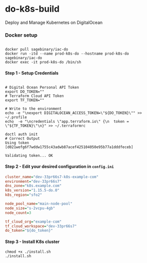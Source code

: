 # do-k8s-build
Deploy and Manage Kubernetes on DigitalOcean

### Docker setup

```shell

docker pull sagebinary/iac-do
docker run -itd --name prod-k8s-do --hostname prod-k8s-do sagebinary/iac-do
docker exec -it prod-k8s-do /bin/sh
```

#### Step 1 - Setup Credentials

```shell

# Digital Ocean Personal API Token
export DO_TOKEN=""
# Terraform Cloud API Token
export TF_TOKEN=""

# Write to the environment
echo -e "\nexport DIGITALOCEAN_ACCESS_TOKEN=\"${DO_TOKEN}\"" >> ~/.profile
echo  -e "\ncredentials \"app.terraform.io\" {\n  token = \"${TF_TOKEN}\"\n}" >> ~/.terraformrc

doctl auth init
# Correct Output
Using token [d021wefg6f7wddw1755c43adwb87acef425104050e95b77a1dddfeceb]

Validating token... OK

```

#### Step 2 - Edit your desired configuration in `config.ini`

```ini
cluster_name="dev-33pr66s7-k8s-example-com"
environment="dev-33pr66s7"
dns_zone="k8s.example.com"
k8s_version="1.15.5-do.0"
k8s_region="sfo2"

node_pool_name="main-node-pool"
node_size="s-2vcpu-4gb"
node_count=3

tf_cloud_org="example-com"
tf_cloud_workspace="dev-33pr66s7"
do_token="${do_token}"
```

#### Step 3 - Install K8s cluster

```shell
chmod +x ./install.sh
./install.sh
```

